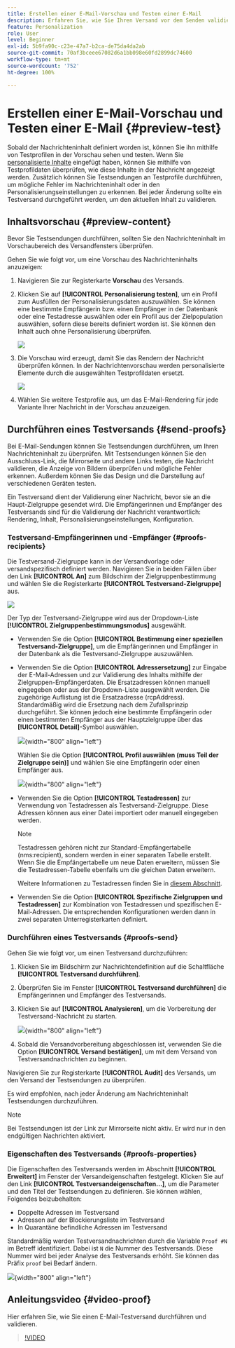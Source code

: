 ```yaml
---
title: Erstellen einer E-Mail-Vorschau und Testen einer E-Mail
description: Erfahren Sie, wie Sie Ihren Versand vor dem Senden validieren
feature: Personalization
role: User
level: Beginner
exl-id: 5b9fa90c-c23e-47a7-b2ca-de75da4da2ab
source-git-commit: 70af3bceee67082d6a1bb098e60fd2899dc74600
workflow-type: tm+mt
source-wordcount: '752'
ht-degree: 100%

---
```


# Erstellen einer E-Mail-Vorschau und Testen einer E-Mail {#preview-test}

Sobald der Nachrichteninhalt definiert worden ist, können Sie ihn mithilfe von Testprofilen in der Vorschau sehen und testen. Wenn Sie [personalisierte Inhalte](personalize.md) eingefügt haben, können Sie mithilfe von Testprofildaten überprüfen, wie diese Inhalte in der Nachricht angezeigt werden. Zusätzlich können Sie Testsendungen an Testprofile durchführen, um mögliche Fehler im Nachrichteninhalt oder in den Personalisierungseinstellungen zu erkennen. Bei jeder Änderung sollte ein Testversand durchgeführt werden, um den aktuellen Inhalt zu validieren.

## Inhaltsvorschau {#preview-content}

Bevor Sie Testsendungen durchführen, sollten Sie den Nachrichteninhalt im Vorschaubereich des Versandfensters überprüfen.

Gehen Sie wie folgt vor, um eine Vorschau des Nachrichteninhalts anzuzeigen:

1. Navigieren Sie zur Registerkarte **Vorschau** des Versands.
1. Klicken Sie auf **[!UICONTROL Personalisierung testen]**, um ein Profil zum Ausfüllen der Personalisierungsdaten auszuwählen. Sie können eine bestimmte Empfängerin bzw. einen Empfänger in der Datenbank oder eine Testadresse auswählen oder ein Profil aus der Zielpopulation auswählen, sofern diese bereits definiert worden ist. Sie können den Inhalt auch ohne Personalisierung überprüfen.

   ![](assets/test-personalization.png)

1. Die Vorschau wird erzeugt, damit Sie das Rendern der Nachricht überprüfen können. In der Nachrichtenvorschau werden personalisierte Elemente durch die ausgewählten Testprofildaten ersetzt.

   ![](assets/test-personalization-with-a-recipient.png)

1. Wählen Sie weitere Testprofile aus, um das E-Mail-Rendering für jede Variante Ihrer Nachricht in der Vorschau anzuzeigen.

## Durchführen eines Testversands {#send-proofs}

Bei E-Mail-Sendungen können Sie Testsendungen durchführen, um Ihren Nachrichteninhalt zu überprüfen. Mit Testsendungen können Sie den Ausschluss-Link, die Mirrorseite und andere Links testen, die Nachricht validieren, die Anzeige von Bildern überprüfen und mögliche Fehler erkennen. Außerdem können Sie das Design und die Darstellung auf verschiedenen Geräten testen.

Ein Testversand dient der Validierung einer Nachricht, bevor sie an die Haupt-Zielgruppe gesendet wird. Die Empfängerinnen und Empfänger des Testversands sind für die Validierung der Nachricht verantwortlich: Rendering, Inhalt, Personalisierungseinstellungen, Konfiguration.

### Testversand-Empfängerinnen und -Empfänger {#proofs-recipients}

Die Testversand-Zielgruppe kann in der Versandvorlage oder versandspezifisch definiert werden. Navigieren Sie in beiden Fällen über den Link **[!UICONTROL An]** zum Bildschirm der Zielgruppenbestimmung und wählen Sie die Registerkarte **[!UICONTROL Testversand-Zielgruppe]** aus.

![](assets/target-of-proofs.png)

Der Typ der Testversand-Zielgruppe wird aus der Dropdown-Liste **[!UICONTROL Zielgruppenbestimmungsmodus]** ausgewählt.

* Verwenden Sie die Option **[!UICONTROL Bestimmung einer speziellen Testversand-Zielgruppe]**, um die Empfängerinnen und Empfänger in der Datenbank als die Testversand-Zielgruppe auszuwählen.
* Verwenden Sie die Option **[!UICONTROL Adressersetzung]** zur Eingabe der E-Mail-Adressen und zur Validierung des Inhalts mithilfe der Zielgruppen-Empfängerdaten. Die Ersatzadressen können manuell eingegeben oder aus der Dropdown-Liste ausgewählt werden. Die zugehörige Auflistung ist die Ersatzadresse (rcpAddress).
Standardmäßig wird die Ersetzung nach dem Zufallsprinzip durchgeführt. Sie können jedoch eine bestimmte Empfängerin oder einen bestimmten Empfänger aus der Hauptzielgruppe über das **[!UICONTROL Detail]**-Symbol auswählen.

  ![](assets/target-of-proofs-substitution-details.png){width="800" align="left"}

  Wählen Sie die Option **[!UICONTROL Profil auswählen (muss Teil der Zielgruppe sein)]** und wählen Sie eine Empfängerin oder einen Empfänger aus.

  ![](assets/target-of-proofs-substitution.png){width="800" align="left"}


* Verwenden Sie die Option **[!UICONTROL Testadressen]** zur Verwendung von Testadressen als Testversand-Zielgruppe. Diese Adressen können aus einer Datei importiert oder manuell eingegeben werden.

  >[!NOTE]
  >
  >Testadressen gehören nicht zur Standard-Empfängertabelle (nms:recipient), sondern werden in einer separaten Tabelle erstellt. Wenn Sie die Empfängertabelle um neue Daten erweitern, müssen Sie die Testadressen-Tabelle ebenfalls um die gleichen Daten erweitern.

  Weitere Informationen zu Testadressen finden Sie in [diesem Abschnitt](../audiences/test-profiles.md).

* Verwenden Sie die Option **[!UICONTROL Spezifische Zielgruppen und Testadressen]** zur Kombination von Testadressen und spezifischen E-Mail-Adressen. Die entsprechenden Konfigurationen werden dann in zwei separaten Unterregisterkarten definiert.

### Durchführen eines Testversands {#proofs-send}

Gehen Sie wie folgt vor, um einen Testversand durchzuführen:

1. Klicken Sie im Bildschirm zur Nachrichtendefinition auf die Schaltfläche **[!UICONTROL Testversand durchführen]**.
1. Überprüfen Sie im Fenster **[!UICONTROL Testversand durchführen]** die Empfängerinnen und Empfänger des Testversands.
1. Klicken Sie auf **[!UICONTROL Analysieren]**, um die Vorbereitung der Testversand-Nachricht zu starten.

   ![](assets/send-proof-analyze.png){width="800" align="left"}

1. Sobald die Versandvorbereitung abgeschlossen ist, verwenden Sie die Option **[!UICONTROL Versand bestätigen]**, um mit dem Versand von Testversandnachrichten zu beginnen.

Navigieren Sie zur Registerkarte **[!UICONTROL Audit]** des Versands, um den Versand der Testsendungen zu überprüfen.

Es wird empfohlen, nach jeder Änderung am Nachrichteninhalt Testsendungen durchzuführen.

>[!NOTE]
>
>Bei Testsendungen ist der Link zur Mirrorseite nicht aktiv. Er wird nur in den endgültigen Nachrichten aktiviert.

### Eigenschaften des Testversands {#proofs-properties}

Die Eigenschaften des Testversands werden im Abschnitt **[!UICONTROL Erweitert]** im Fenster der Versandeigenschaften festgelegt. Klicken Sie auf den Link **[!UICONTROL Testversandeigenschaften...]**, um die Parameter und den Titel der Testsendungen zu definieren. Sie können wählen, Folgendes beizubehalten:

* Doppelte Adressen im Testversand
* Adressen auf der Blockierungsliste im Testversand
* In Quarantäne befindliche Adressen im Testversand

Standardmäßig werden Testversandnachrichten durch die Variable `Proof #N` im Betreff identifiziert. Dabei ist `N` die Nummer des Testversands. Diese Nummer wird bei jeder Analyse des Testversands erhöht. Sie können das Präfix `proof` bei Bedarf ändern.

![](assets/proof-parameters.png){width="800" align="left"}


## Anleitungsvideo {#video-proof}

Hier erfahren Sie, wie Sie einen E-Mail-Testversand durchführen und validieren.

>[!VIDEO](https://video.tv.adobe.com/v/333404)
